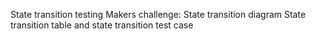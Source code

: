 State transition testing Makers challenge:
State transition diagram
State transition table and state transition test case
